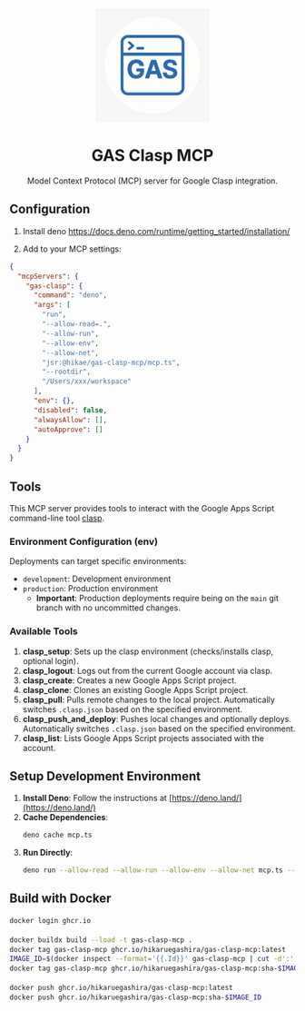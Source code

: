 <div align="center">

<img src="website/static/img/logo.png" alt="Logo" width="200"/>

# GAS Clasp MCP

Model Context Protocol (MCP) server for Google Clasp integration.

</div>

## Configuration

1. Install deno https://docs.deno.com/runtime/getting_started/installation/

2. Add to your MCP settings:

```json
{
  "mcpServers": {
    "gas-clasp": {
      "command": "deno",
      "args": [
        "run",
        "--allow-read=.",
        "--allow-run",
        "--allow-env",
        "--allow-net",
        "jsr:@hikae/gas-clasp-mcp/mcp.ts",
        "--rootdir",
        "/Users/xxx/workspace"
      ],
      "env": {},
      "disabled": false,
      "alwaysAllow": [],
      "autoApprove": []
    }
  }
}
```

## Tools

This MCP server provides tools to interact with the Google Apps Script
command-line tool [clasp](https://github.com/google/clasp).

### Environment Configuration (env)

Deployments can target specific environments:

- `development`: Development environment
- `production`: Production environment
  - **Important**: Production deployments require being on the `main` git branch
    with no uncommitted changes.

### Available Tools

1. **clasp_setup**: Sets up the clasp environment (checks/installs clasp,
   optional login).
2. **clasp_logout**: Logs out from the current Google account via clasp.
3. **clasp_create**: Creates a new Google Apps Script project.
4. **clasp_clone**: Clones an existing Google Apps Script project.
5. **clasp_pull**: Pulls remote changes to the local project. Automatically
   switches `.clasp.json` based on the specified environment.
6. **clasp_push_and_deploy**: Pushes local changes and optionally deploys.
   Automatically switches `.clasp.json` based on the specified environment.
7. **clasp_list**: Lists Google Apps Script projects associated with the
   account.

## Setup Development Environment

1. **Install Deno**: Follow the instructions at
   [https://deno.land/](https://deno.land/)
2. **Cache Dependencies**:
   ```bash
   deno cache mcp.ts
   ```
3. **Run Directly**:
   ```bash
   deno run --allow-read --allow-run --allow-env --allow-net mcp.ts --rootdir /path/to/project
   ```

## Build with Docker

```bash
docker login ghcr.io

docker buildx build --load -t gas-clasp-mcp .
docker tag gas-clasp-mcp ghcr.io/hikaruegashira/gas-clasp-mcp:latest
IMAGE_ID=$(docker inspect --format='{{.Id}}' gas-clasp-mcp | cut -d':' -f2 | head -c 12)
docker tag gas-clasp-mcp ghcr.io/hikaruegashira/gas-clasp-mcp:sha-$IMAGE_ID

docker push ghcr.io/hikaruegashira/gas-clasp-mcp:latest
docker push ghcr.io/hikaruegashira/gas-clasp-mcp:sha-$IMAGE_ID
```
